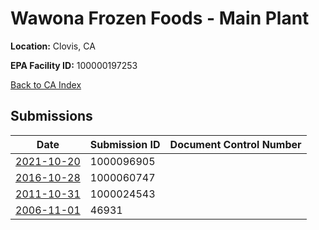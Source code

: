 # Wawona Frozen Foods - Main Plant

**Location:** Clovis, CA

**EPA Facility ID:** 100000197253

[Back to CA Index](../../index.md)

## Submissions

| Date | Submission ID | Document Control Number |
|------|--------------|-------------------------|
| [2021-10-20](submissions/1000096905.md) | 1000096905 |  |
| [2016-10-28](submissions/1000060747.md) | 1000060747 |  |
| [2011-10-31](submissions/1000024543.md) | 1000024543 |  |
| [2006-11-01](submissions/46931.md) | 46931 |  |
